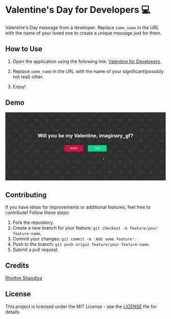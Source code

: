 # Valentine's Day for Developers 💻

Valentine's Day message from a developer. Replace `some_name` in the URL with the name of your loved one to create a unique message just for them.

## How to Use

1. Open the application using the following link: [Valentine for Developers](https://rhythmshandlya.github.io/valentine-for-developers/?name=some_name).

2. Replace `some_name` in the URL with the name of your significant(possibly not real) other.

3. Enjoy!

## Demo

![Valentine for Developers Demo](/assets/demo.gif)

## Contributing

If you have ideas for improvements or additional features, feel free to contribute! Follow these steps:

1. Fork the repository.
2. Create a new branch for your feature: `git checkout -b feature/your-feature-name`.
3. Commit your changes: `git commit -m 'Add some feature'`.
4. Push to the branch: `git push origin feature/your-feature-name`.
5. Submit a pull request.

## Credits

[Rhythm Shandlya](https://twitter.com/RhythmShandlya)

## License

This project is licensed under the MIT License - see the [LICENSE](LICENSE) file for details.
